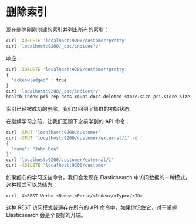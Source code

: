 # 删除索引

现在删除刚刚创建的索引并列出所有的索引：

```sh
curl -XDELETE 'localhost:9200/customer?pretty'
curl 'localhost:9200/_cat/indices?v'
```
响应：

```sh
curl -XDELETE 'localhost:9200/customer?pretty'
{
  "acknowledged" : true
}
curl 'localhost:9200/_cat/indices?v'
health index pri rep docs.count docs.deleted store.size pri.store.size
```

索引已经被成功的删除，我们又回到了集群的初始状态。

在继续学习之前，让我们回顾下之前学到的 API 命令：

```sh
curl -XPUT 'localhost:9200/customer'
curl -XPUT 'localhost:9200/customer/external/1' -d '
{
  "name": "John Doe"
}'
curl 'localhost:9200/customer/external/1'
curl -XDELETE 'localhost:9200/customer'
```

如果细心的学习这些命令，我们会发现在 Elasticsearch 中访问数据的一种模式，这种模式可以总结为：

```
curl -X<REST Verb> <Node>:<Port>/<Index>/<Type>/<ID>
```

这种 REST 访问模式普遍存在所有的 API 命令中，如果你记住它，对于掌握 Elasticsearch 会是个良好的开端。

